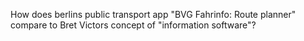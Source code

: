 How does berlins public transport app "BVG Fahrinfo: Route planner" compare to Bret Victors concept of "information software"?
